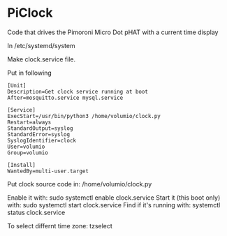 # PiClock
Code that drives the Pimoroni Micro Dot pHAT with a current time display




In /etc/systemd/system

Make clock.service file.

Put in following

```
[Unit]
Description=Get clock service running at boot
After=mosquitto.service mysql.service

[Service]
ExecStart=/usr/bin/python3 /home/volumio/clock.py
Restart=always
StandardOutput=syslog
StandardError=syslog
SyslogIdentifier=clock
User=volumio
Group=volumio

[Install]
WantedBy=multi-user.target
```

Put clock source code in:
/home/volumio/clock.py


Enable it with: sudo systemctl enable clock.service
Start it (this boot only) with: sudo systemctl start clock.service
Find if it's running with: systemctl status clock.service


To select differnt time zone:
tzselect
